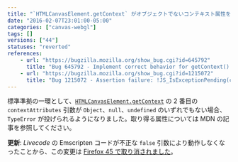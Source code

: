```yaml
---
title: "`HTMLCanvasElement.getContext` がオブジェクトでないコンテキスト属性を受け付けなくなりました"
date: "2016-02-07T23:01:00-05:00"
categories: ["canvas-webgl"]
tags: []
versions: ["44"]
statuses: "reverted"
references:
    - url: "https://bugzilla.mozilla.org/show_bug.cgi?id=645792"
      title: "Bug 645792 - Implement correct behavior for getContext() failures"
    - url: "https://bugzilla.mozilla.org/show_bug.cgi?id=1215072"
      title: "Bug 1215072 - Assertion failure: !JS_IsExceptionPending(cx), at ./HTMLCanvasElementBinding.cpp:231"
---
```

標準準拠の一環として、[`HTMLCanvasElement.getContext`](https://developer.mozilla.org/ja/docs/Web/API/HTMLCanvasElement/getContext) の 2 番目の `contextAttributes` 引数が `Object`、`null`、`undefined` のいずれでもない場合、`TypeError` が投げられるようになりました。取り得る属性については MDN の記事を参照してください。

**更新**: *Livecode* の Emscripten コードが不正な `false` 引数により動作しなくなったことから、この変更は [Firefox 45 で取り消されました](https://bugzilla.mozilla.org/show_bug.cgi?id=1244480)。
